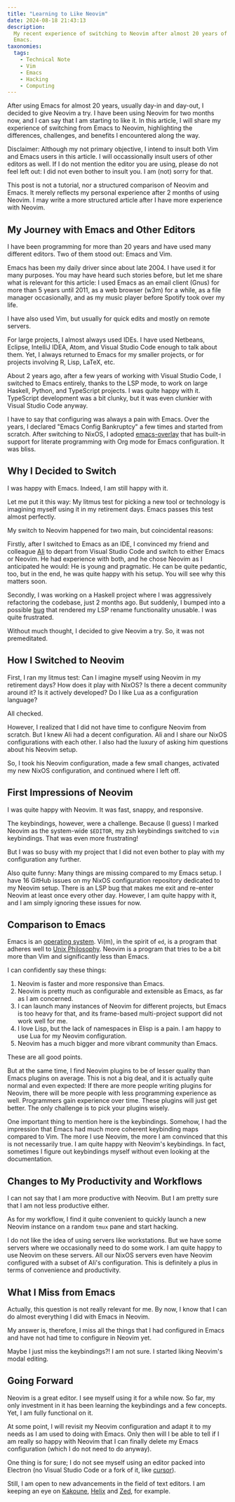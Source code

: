 ```yaml
---
title: "Learning to Like Neovim"
date: 2024-08-18 21:43:13
description:
  My recent experience of switching to Neovim after almost 20 years of using
  Emacs.
taxonomies:
  tags:
    - Technical Note
    - Vim
    - Emacs
    - Hacking
    - Computing
---
```


After using Emacs for almost 20 years, usually day-in and day-out, I decided to
give Neovim a try. I have been using Neovim for two months now, and I can say
that I am starting to like it. In this article, I will share my experience of
switching from Emacs to Neovim, highlighting the differences, challenges, and
benefits I encountered along the way.

<!-- more -->

Disclaimer: Although my not primary objective, I intend to insult both Vim and
Emacs users in this article. I will occassionally insult users of other editors
as well. If I do not mention the editor you are using, please do not feel left
out: I did not even bother to insult you. I am (not) sorry for that.

This post is not a tutorial, nor a structured comparison of Neovim and Emacs. It
merely reflects my personal experience after 2 months of using Neovim. I may
write a more structured article after I have more experience with Neovim.

## My Journey with Emacs and Other Editors

I have been programming for more than 20 years and have used many different
editors. Two of them stood out: Emacs and Vim.

Emacs has been my daily driver since about late 2004. I have used it for many
purposes. You may have heard such stories before, but let me share what is
relevant for this article: I used Emacs as an email client (Gnus) for more than
5 years until 2011, as a web browser (w3m) for a while, as a file manager
occasionally, and as my music player before Spotify took over my life.

I have also used Vim, but usually for quick edits and mostly on remote servers.

For large projects, I almost always used IDEs. I have used Netbeans, Eclipse,
IntelliJ IDEA, Atom, and Visual Studio Code enough to talk about them. Yet, I
always returned to Emacs for my smaller projects, or for projects involving R,
Lisp, LaTeX, etc.

About 2 years ago, after a few years of working with Visual Studio Code, I
switched to Emacs entirely, thanks to the LSP mode, to work on large Haskell,
Python, and TypeScript projects. I was quite happy with it. TypeScript
development was a bit clunky, but it was even clunkier with Visual Studio Code
anyway.

I have to say that configuring was always a pain with Emacs. Over the years, I
declared "Emacs Config Bankruptcy" a few times and started from scratch. After
switching to NixOS, I adopted [emacs-overlay] that has built-in support for
literate programming with Org mode for Emacs configuration. It was bliss.

## Why I Decided to Switch

I was happy with Emacs. Indeed, I am still happy with it.

Let me put it this way: My litmus test for picking a new tool or technology is
imagining myself using it in my retirement days. Emacs passes this test almost
perfectly.

My switch to Neovim happened for two main, but coincidental reasons:

Firstly, after I switched to Emacs as an IDE, I convinced my friend and
colleague [Ali] to depart from Visual Studio Code and switch to either Emacs or
Neovim. He had experience with both, and he chose Neovim as I anticipated he
would: He is young and pragmatic. He can be quite pedantic, too, but in the end,
he was quite happy with his setup. You will see why this matters soon.

Secondly, I was working on a Haskell project where I was aggressively
refactoring the codebase, just 2 months ago. But suddenly, I bumped into a
possible [bug] that rendered my LSP rename functionality unusable. I was quite
frustrated.

Without much thought, I decided to give Neovim a try. So, it was not
premeditated.

## How I Switched to Neovim

First, I ran my litmus test: Can I imagine myself using Neovim in my retirement
days? How does it play with NixOS? Is there a decent community around it? Is it
actively developed? Do I like Lua as a configuration language?

All checked.

However, I realized that I did not have time to configure Neovim from scratch.
But I knew Ali had a decent configuration. Ali and I share our NixOS
configurations with each other. I also had the luxury of asking him questions
about his Neovim setup.

So, I took his Neovim configuration, made a few small changes, activated my new
NixOS configuration, and continued where I left off.

## First Impressions of Neovim

I was quite happy with Neovim. It was fast, snappy, and responsive.

The keybindings, however, were a challenge. Because (I guess) I marked Neovim as
the system-wide `$EDITOR`, my zsh keybindings switched to `vim` keybindings.
That was even more frustrating!

But I was so busy with my project that I did not even bother to play with my
configuration any further.

Also quite funny: Many things are missing compared to my Emacs setup. I have 16
GitHub issues on my NixOS configuration repository dedicated to my Neovim setup.
There is an LSP bug that makes me exit and re-enter Neovim at least once every
other day. However, I am quite happy with it, and I am simply ignoring these
issues for now.

## Comparison to Emacs

Emacs is an [operating system]. Vi(m), in the spirit of `ed`, is a program that adheres
well to [Unix Philosophy]. Neovim is a program that tries to be a bit more than
Vim and significantly less than Emacs.

I can confidently say these things:

1. Neovim is faster and more responsive than Emacs.
2. Neovim is pretty much as configurable and extensible as Emacs, as far as I am
   concerned.
3. I can launch many instances of Neovim for different projects, but Emacs is
   too heavy for that, and its frame-based multi-project support did not work
   well for me.
4. I love Lisp, but the lack of namespaces in Elisp is a pain. I am happy to use
   Lua for my Neovim configuration.
5. Neovim has a much bigger and more vibrant community than Emacs.

These are all good points.

But at the same time, I find Neovim plugins to be of lesser quality than Emacs
plugins on average. This is not a big deal, and it is actually quite normal and
even expected: If there are more people writing plugins for Neovim, there will
be more people with less programming experience as well. Programmers gain
experience over time. These plugins will just get better. The only challenge is
to pick your plugins wisely.

One important thing to mention here is the keybindings. Somehow, I had the
impression that Emacs had much more coherent keybinding maps compared to Vim.
The more I use Neovim, the more I am convinced that this is not necessarily
true. I am quite happy with Neovim's keybindings. In fact, sometimes I figure
out keybindings myself without even looking at the documentation.

## Changes to My Productivity and Workflows

I can not say that I am more productive with Neovim. But I am pretty sure that I
am not less productive either.

As for my workflow, I find it quite convenient to quickly launch a new Neovim
instance on a random `tmux` pane and start hacking.

I do not like the idea of using servers like workstations. But we have some
servers where we occasionally need to do some work. I am quite happy to use
Neovim on these servers. All our NixOS servers even have Neovim configured with
a subset of Ali's configuration. This is definitely a plus in terms of
convenience and productivity.

## What I Miss from Emacs

Actually, this question is not really relevant for me. By now, I know that I can
do almost everything I did with Emacs in Neovim.

My answer is, therefore, I miss all the things that I had configured in Emacs
and have not had time to configure in Neovim yet.

Maybe I just miss the keybindings?! I am not sure. I started liking Neovim's
modal editing.

## Going Forward

Neovim is a great editor. I see myself using it for a while now. So far, my only
investment in it has been learning the keybindings and a few concepts. Yet, I am
fully functional on it.

At some point, I will revisit my Neovim configuration and adapt it to my needs
as I am used to doing with Emacs. Only then will I be able to tell if I am
really so happy with Neovim that I can finally delete my Emacs configuration
(which I do not need to do anyway).

One thing is for sure; I do not see myself using an editor packed into Electron
(no Visual Studio Code or a fork of it, like [cursor]).

Still, I am open to new advancements in the field of text editors. I am keeping
an eye on [Kakoune], [Helix] and [Zed], for example.

<!-- REFERENCES -->

[emacs-overlay]: https://github.com/nix-community/emacs-overlay
[bug]: https://github.com/emacs-lsp/lsp-mode/issues/4473#issuecomment-2164211783
[operating system]: https://wiki.c2.com/?EmacsAsOperatingSystem
[Unix Philosophy]: https://en.wikipedia.org/wiki/Unix_philosophy
[cursor]: https://www.cursor.com
[Ali]: https://yildiz.dev
[Kakoune]: https://kakoune.org
[Zed]: https://zed.dev
[Helix]: https://helix-editor.com
